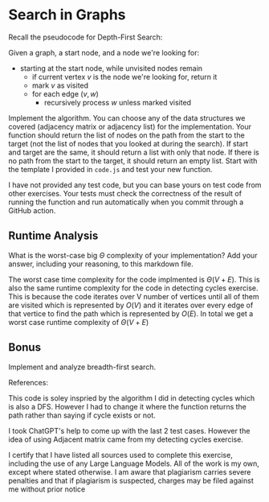 # Search in Graphs

Recall the pseudocode for Depth-First Search:

Given a graph, a start node, and a node we're looking for:
- starting at the start node, while unvisited nodes remain
    - if current vertex $v$ is the node we're looking for, return it
    - mark $v$ as visited
    - for each edge $(v,w)$
        - recursively process $w$ unless marked visited

Implement the algorithm. You can choose any of the data structures we covered
(adjacency matrix or adjacency list) for the implementation. Your function
should return the list of nodes on the path from the start to the target (not
the list of nodes that you looked at during the search). If start and target are
the same, it should return a list with only that node. If there is no path from
the start to the target, it should return an empty list. Start with the template
I provided in `code.js` and test your new function.

I have not provided any test code, but you can base yours on test code from
other exercises. Your tests must check the correctness of the result of running
the function and run automatically when you commit through a GitHub action.

## Runtime Analysis

What is the worst-case big $\Theta$ complexity of your implementation? Add your
answer, including your reasoning, to this markdown file.

The worst case time complexity for the code implmented is $\Theta(V + E)$. This is also the same runtime complexity for the code in detecting cycles exercise. This is because the code iterates over V number of vertices until all of them are visited which is represented by $O(V)$ and it iterates over every edge of that vertice to find the path which is represented by $O(E)$. In total we get a worst case runtime complexity of $\Theta(V + E)$

## Bonus

Implement and analyze breadth-first search.


References:

This code is soley inspried by the algorithm I did in detecting cycles which is also a DFS. However I had to change it where the function returns the path rather than saying if cycle exists or not.

I took ChatGPT's help to come up with the last 2 test cases. However the idea of using Adjacent matrix came from my detecting cycles exercise.

I certify that I have listed all sources used to complete this exercise, including the use of any Large Language Models. All of the work is my own, except where stated otherwise. I am aware that plagiarism carries severe penalties and that if plagiarism is suspected, charges may be filed against me without prior notice